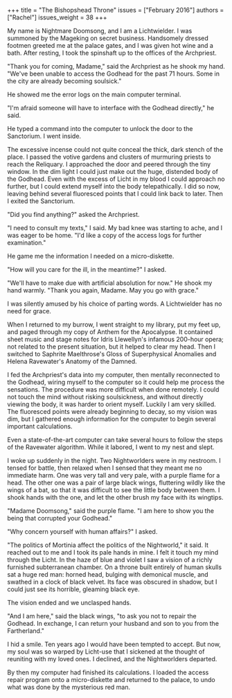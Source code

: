 +++
title = "The Bishopshead Throne"
issues = ["February 2016"]
authors = ["Rachel"]
issues_weight = 38
+++

My name is Nightmare Doomsong, and I am a Lichtwielder. I was summoned by the Mageking on secret business. Handsomely dressed footmen greeted me at the palace gates, and I was given hot wine and a bath. After resting, I took the spinshaft up to the offices of the Archpriest.

"Thank you for coming, Madame," said the Archpriest as he shook my hand. "We've been unable to access the Godhead for the past 71 hours. Some in the city are already becoming soulsick."

He showed me the error logs on the main computer terminal.

"I'm afraid someone will have to interface with the Godhead directly," he said.

He typed a command into the computer to unlock the door to the Sanctorium. I went inside.

The excessive incense could not quite conceal the thick, dark stench of the place. I passed the votive gardens and clusters of murmuring priests to reach the Reliquary. I approached the door and peered through the tiny window. In the dim light I could just make out the huge, distended body of the Godhead. Even with the excess of Licht in my blood I could approach no further, but I could extend myself into the body telepathically. I did so now, leaving behind several fluoresced points that I could link back to later. Then I exited the Sanctorium.

"Did you find anything?" asked the Archpriest.

"I need to consult my texts," I said. My bad knee was starting to ache, and I was eager to be home. "I'd like a copy of the access logs for further examination."

He game me the information I needed on a micro-diskette.

"How will you care for the ill, in the meantime?" I asked.

"We'll have to make due with artificial absolution for now." He shook my hand warmly. "Thank you again, Madame. May you go with grace."

I was silently amused by his choice of parting words. A Lichtwielder has no need for grace.

When I returned to my burrow, I went straight to my library, put my feet up, and paged through my copy of Anthem for the Apocalypse. It contained sheet music and stage notes for Idris Llewellyn's infamous 200-hour opera; not related to the present situation, but it helped to clear my head. Then I switched to Saphrite Maelthrose's Gloss of Superphysical Anomalies and Helena Ravewater's Anatomy of the Damned.

I fed the Archpriest's data into my computer, then mentally reconnected to the Godhead, wiring myself to the computer so it could help me process the sensations. The procedure was more difficult when done remotely. I could not touch the mind without risking soulsickness, and without directly viewing the body, it was harder to orient myself. Luckily I am very skilled. The fluoresced points were already beginning to decay, so my vision was dim, but I gathered enough information for the computer to begin several important calculations.

Even a state-of-the-art computer can take several hours to follow the steps of the Ravewater algorithm. While it labored, I went to my nest and slept.

I woke up suddenly in the night. Two Nightworlders were in my nestroom. I tensed for battle, then relaxed when I sensed that they meant me no immediate harm. One was very tall and very pale, with a purple flame for a head. The other one was a pair of large black wings, fluttering wildly like the wings of a bat, so that it was difficult to see the little body between them. I shook hands with the one, and let the other brush my face with its wingtips.

"Madame Doomsong," said the purple flame. "I am here to show you the being that corrupted your Godhead."

"Why concern yourself with human affairs?" I asked.

"The politics of Mortinia affect the politics of the Nightworld," it said. It reached out to me and I took its pale hands in mine. I felt it touch my mind through the Licht. In the haze of blue and violet I saw a vision of a richly furnished subterranean chamber. On a throne built entirely of human skulls sat a huge red man: horned head, bulging with demonical muscle, and swathed in a clock of black velvet. Its face was obscured in shadow, but I could just see its horrible, gleaming black eye.

The vision ended and we unclasped hands.

"And I am here," said the black wings, "to ask you not to repair the Godhead. In exchange, I can return your husband and son to you from the Fartherland."

I hid a smile. Ten years ago I would have been tempted to accept. But now, my soul was so warped by Licht-use that I sickened at the thought of reuniting with my loved ones. I declined, and the Nightworlders departed.

By then my computer had finished its calculations. I loaded the access repair program onto a micro-diskette and returned to the palace, to undo what was done by the mysterious red man.
